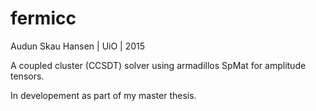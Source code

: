 # fermicc

Audun Skau Hansen | UiO | 2015

A coupled cluster (CCSDT) solver using armadillos SpMat for amplitude tensors.

In developement as part of my master thesis.
